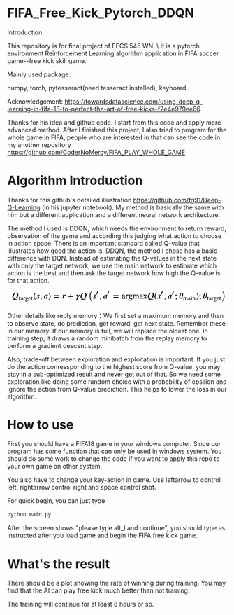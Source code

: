 # FIFA_Free_Kick_Pytorch_DDQN
Introduction:

This repository is for final project of EECS 545 WN. \\
It is a pytorch environment Reinforcement Learning algorithm application in FIFA soccer game--free kick skill game.

Mainly used package:

numpy, torch, pytesseract(need tesseract installed), keyboard.

Acknowledgement: https://towardsdatascience.com/using-deep-q-learning-in-fifa-18-to-perfect-the-art-of-free-kicks-f2e4e979ee66.

Thanks for his idea and github code. I start from this code and apply more advanced method. After I finished this project, I also tried to program for the whole game in FIFA, people who are interested in that can see the code in my another repository https://github.com/CoderNoMercy/FIFA_PLAY_WHOLE_GAME

# Algorithm Introduction

Thanks for this github's detailed illustration https://github.com/fg91/Deep-Q-Learning (in his jupyter notebook). My method is basically the same with him but a different application and a different neural network architecture. 

The method I used is DDQN, which needs the environment to return reward, observation of the game and according this judging what action to choose in action space. There is an important standard called Q-value that illustrates how good the action is. DDQN, the method I chose has a basic difference with DQN. Instead of estimating the  Q-values in the next state with only the target network, we use the main network to estimate which action is the best and then ask the target network how high the  Q-value is for that action. 

![image](https://github.com/CoderNoMercy/CoderNoMercy.github.io/blob/master/images/DDQN%20equation.png)

Other details like reply memory：We first set a maximum memory and then to observe state, do prediction, get reward, get next state. Remember these in our memory. If our memory is full, we will replace the oldest one. In training step, it draws a random minibatch from the replay memory to perform a gradient descent step.

Also, trade-off between exploration and exploitation is important. If you just do the action conressponding to the highest score from Q-value, you may stay in a sub-optimized result and never get out of that. So we need some exploration like doing some random choice with a probability of epsilion and ignore the action from Q-value prediction. This helps to lower the loss in our algorithm.

# How to use
First you should have a FIFA18 game in your windows computer. Since our program has some function that can only be used in windows system. You should do some work to change the code if you want to apply this repo to your own game on other system.

You also have to change your key-action in game. Use leftarrow to control left, rightarrow control right and space control shot.

For quick begin, you can just type

``` python
python main.py
```
After the screen shows "please type alt_l and continue", you should type as instructed after you load game and begin the FIFA free kick game.

# What's the result

There should be a plot showing the rate of winning during training. You may find that the AI can play free kick much better than not training.

The training will continue for at least 8 hours or so.


